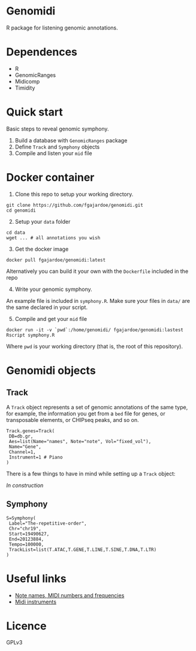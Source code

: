 # Genomidi

R package for listening genomic annotations. 

# Dependences

+ R
+ GenomicRanges
+ Midicomp
+ Timidity

# Quick start

Basic steps to reveal genomic symphony.

1. Build a database with `GenomicRanges` package
2. Define `Track` and `Symphony` objects
3. Compile and listen your `mid` file



# Docker container

1. Clone this repo to setup your working directory.

```
git clone https://github.com/fgajardoe/genomidi.git
cd genomidi
```

2. Setup your `data` folder

```
cd data
wget ... # all annotations you wish
```

3. Get the docker image

```
docker pull fgajardoe/genomidi:latest
```

Alternatively you can build it your own with the `Dockerfile` included in the repo

4. Write your genomic symphony.

An example file is included in `symphony.R`.
Make sure your files in `data/` are the same declared in your script.

5. Compile and get your `mid` file

```
docker run -it -v `pwd`:/home/genomidi/ fgajardoe/genomidi:lastest Rscript symphony.R
```

Where `pwd` is your working directory (that is, the root of this repository).


# Genomidi objects

## Track

A `Track` object represents a set of genomic annotations of the same type, for example, the information you get from a `bed` file for genes, or transposable elements, or CHIPseq peaks, and so on.

```
Track.genes=Track(
 DB=db.gr,
 Aes=list(Name="names", Note="note", Vol="fixed_vol"),
 Name="Gene", 
 Channel=1,
 Instrument=1 # Piano
)
```

There is a few things to have in mind while setting up a `Track` object:

_In construction_

## Symphony

```
S=Symphony(
 Label="The-repetitive-order",
 Chr="chr19",
 Start=19490627,
 End=20123884,
 Tempo=100000,
 TrackList=list(T.ATAC,T.GENE,T.LINE,T.SINE,T.DNA,T.LTR)
)
```

# Useful links

+ [Note names, MIDI numbers and frequencies](https://newt.phys.unsw.edu.au/jw/notes.html)
+ [Midi instruments](http://fmslogo.sourceforge.net/manual/midi-instrument.html)


# Licence

GPLv3
